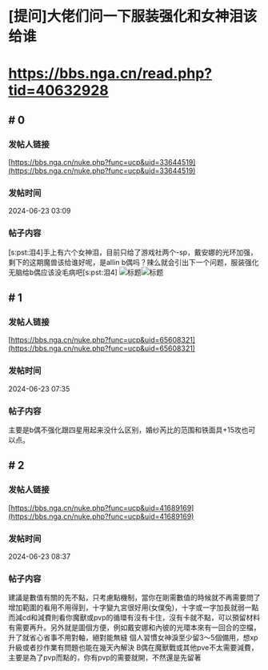 # [提问]大佬们问一下服装强化和女神泪该给谁
# https://bbs.nga.cn/read.php?tid=40632928

## \# 0
### 发帖人链接
[https://bbs.nga.cn/nuke.php?func=ucp&uid=33644519](https://bbs.nga.cn/nuke.php?func=ucp&uid=33644519)
### 发帖时间
2024-06-23 03:09
### 帖子内容
[s:pst:泪4]手上有六个女神泪，目前只给了游戏社两个-sp，戴安娜的光环加强，剩下的这期魔兽该给谁好呢，是allin b偶吗？辣么就会引出下一个问题，服装强化无脑给b偶应该没毛病吧[s:pst:泪4]
![标题](https://img.nga.178.com/attachments/mon_202406/23/mwQ9xs6-eismK21T3cSsg-cs.jpg)![标题](https://img.nga.178.com/attachments/mon_202406/23/mwQ9xs6-fh2gK24T3cSsg-cs.jpg)
## \# 1
### 发帖人链接
[https://bbs.nga.cn/nuke.php?func=ucp&uid=65608321](https://bbs.nga.cn/nuke.php?func=ucp&uid=65608321)
### 发帖时间
2024-06-23 07:35
### 帖子内容
主要是b偶不强化跟四星用起来没什么区别，婚纱芮比的范围和铁面具+15攻也可以点。
## \# 2
### 发帖人链接
[https://bbs.nga.cn/nuke.php?func=ucp&uid=41689169](https://bbs.nga.cn/nuke.php?func=ucp&uid=41689169)
### 发帖时间
2024-06-23 08:37
### 帖子内容
建議是數值有關的先不點，只考慮點機制，當你在剛需數值的時候就不再需要問了
增加範圍的看用不用得到，十字變九宮很好用(女僕兔)，十字或一字加長就弱一點
而減cd和減費則看你魔獸或pvp的循環有沒有卡住，沒有卡就不點，可以預留材料有需要再升。另外就是圖個方便，例如戴安娜和內彼的光環本來有一回合的空檔，升了就省心省事不用對軸，絕對能無縫
個人習慣女神淚至少留3～5個備用，想xp升級或者抄作業有問題也能在幾天內解決
B偶在魔獸戰或其他pve不太需要減費，主要是為了pvp而點的，你有pvp的需要就開，不然還是先留著
